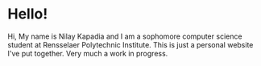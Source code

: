 # Hello!

Hi, My name is Nilay Kapadia and I am a sophomore computer science student at Rensselaer Polytechnic Institute. This is just a personal website I've put together. Very much a work in progress.
